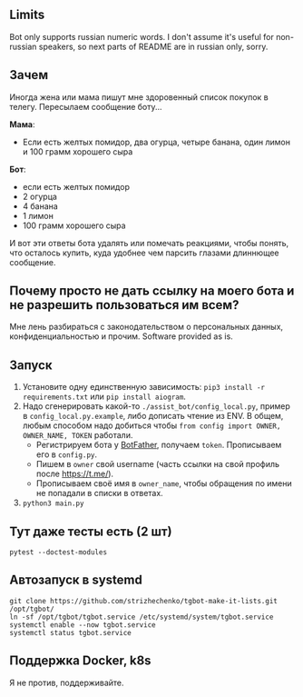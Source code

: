 ## Limits

Bot only supports russian numeric words. I don't assume it's useful for non-russian speakers, so next parts of README are in russian only, sorry.

## Зачем

Иногда жена или мама пишут мне здоровенный список покупок в телегу. Пересылаем сообщение боту...

**Мама**:

- Если есть желтых помидор, два огурца, четыре банана, один лимон и 100 грамм хорошего сыра

**Бот**:

- если есть желтых помидор
- 2 огурца
- 4 банана
- 1 лимон
- 100 грамм хорошего сыра

И вот эти ответы бота удалять или помечать реакциями, чтобы понять, что осталось купить, куда удобнее чем парсить глазами длиннющее сообщение.

## Почему просто не дать ссылку на моего бота и не разрешить пользоваться им всем?

Мне лень разбираться с законодательством о персональных данных, конфиденциальностью и прочим. Software provided as is.

## Запуск

1. Установите одну единственную зависимость: `pip3 install -r requirements.txt` или `pip install aiogram`.
2. Надо сгенерировать какой-то `./assist_bot/config_local.py`, пример в `config_local.py.example`, либо дописать чтение из ENV. В общем, любым способом надо добиться чтобы `from config import OWNER, OWNER_NAME, TOKEN` работали.
   - Регистрируем бота у [BotFather](https://t.me/BotFather), получаем `token`. Прописываем его в `config.py`. 
   - Пишем в `owner` свой username (часть ссылки на свой профиль после https://t.me/).
   - Прописываем своё имя в `owner_name`, чтобы обращения по имени не попадали в списки в ответах.
3. `python3 main.py`

## Тут даже тесты есть (2 шт)

``` shell
pytest --doctest-modules
```

## Автозапуск в systemd

``` shell
git clone https://github.com/strizhechenko/tgbot-make-it-lists.git /opt/tgbot/
ln -sf /opt/tgbot/tgbot.service /etc/systemd/system/tgbot.service
systemctl enable --now tgbot.service
systemctl status tgbot.service
```

## Поддержка Docker, k8s

Я не против, поддерживайте.
